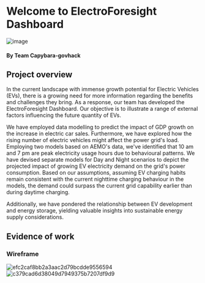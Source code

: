 # Welcome to ElectroForesight Dashboard

![image](https://github.com/raihua/capybara-govhack/assets/115681947/633f037f-5f85-4e0b-8500-544275596c1c)
#### By Team Capybara-govhack

## Project overview
In the current landscape with immense growth potential for Electric Vehicles (EVs), there is a growing need for more information regarding the benefits and challenges they bring. As a response, our team has developed the ElectroForesight Dashboard. Our objective is to illustrate a range of external factors influencing the future quantity of EVs.

We have employed data modelling to predict the impact of GDP growth on the increase in electric car sales. Furthermore, we have explored how the rising number of electric vehicles might affect the power grid's load. Employing two models based on AEMO's data, we've identified that 10 am and 7 pm are peak electricity usage hours due to behavioural patterns. We have devised separate models for Day and Night scenarios to depict the projected impact of growing EV electricity demand on the grid's power consumption. Based on our assumptions, assuming EV charging habits remain consistent with the current nighttime charging behaviour in the models, the demand could surpass the current grid capability earlier than during daytime charging.

Additionally, we have pondered the relationship between EV development and energy storage, yielding valuable insights into sustainable energy supply considerations.

## Evidence of work
### Wireframe

![efc2caf8bb2a3aac2d79bcdde9556594](https://github.com/raihua/capybara-govhack/assets/115681947/15cc49b4-85e5-4628-a733-e4b6e89354bc)
![c379cad6d38049d7949375b7207df9d9](https://github.com/raihua/capybara-govhack/assets/115681947/4b135b87-1cf8-4e69-bdbe-72a7c46cf7e0)
